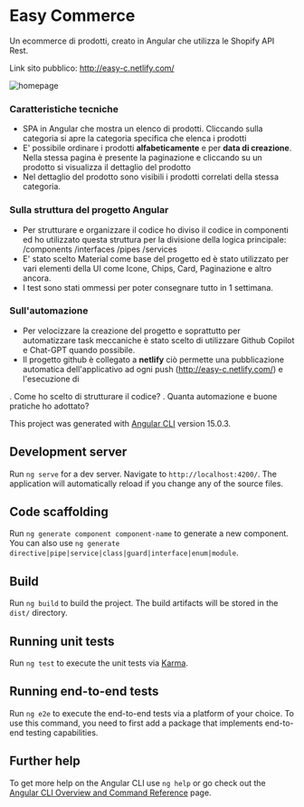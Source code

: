 # Easy Commerce
Un ecommerce di prodotti, creato in Angular che utilizza le Shopify API Rest.

Link sito pubblico: http://easy-c.netlify.com/

![homepage](https://i.ibb.co/wr2wXr1/Easy-Commerce-hp.png)



### Caratteristiche tecniche
* SPA in Angular che mostra un elenco di prodotti. Cliccando sulla categoria si apre la categoria specifica che elenca i prodotti
* E' possibile ordinare i prodotti **alfabeticamente** e per **data di creazione**. Nella stessa pagina è presente la paginazione e cliccando su un prodotto si visualizza il dettaglio del prodotto
* Nel dettaglio del prodotto sono visibili i prodotti correlati della stessa categoria.

### Sulla struttura del progetto Angular
* Per strutturare e organizzare il codice ho diviso il codice in componenti ed ho utilizzato questa struttura per la divisione della logica principale:  /components /interfaces /pipes /services
* E' stato scelto Material come base del progetto ed è stato utilizzato per vari elementi della UI come Icone, Chips, Card, Paginazione e altro ancora.
* I test sono stati ommessi per poter consegnare tutto in 1 settimana.

### Sull'automazione
* Per velocizzare la creazione del progetto e soprattutto per automatizzare task meccaniche è stato scelto di utilizzare Github Copilot e Chat-GPT quando possibile.
* Il progetto github è collegato a **netlify** ciò permette una pubblicazione automatica dell'applicativo ad ogni push (http://easy-c.netlify.com/) e l'esecuzione di 














. Come ho scelto di strutturare il codice?
. Quanta automazione e buone pratiche ho adottato?





This project was generated with [Angular CLI](https://github.com/angular/angular-cli) version 15.0.3.

## Development server

Run `ng serve` for a dev server. Navigate to `http://localhost:4200/`. The application will automatically reload if you change any of the source files.

## Code scaffolding

Run `ng generate component component-name` to generate a new component. You can also use `ng generate directive|pipe|service|class|guard|interface|enum|module`.

## Build

Run `ng build` to build the project. The build artifacts will be stored in the `dist/` directory.

## Running unit tests

Run `ng test` to execute the unit tests via [Karma](https://karma-runner.github.io).

## Running end-to-end tests

Run `ng e2e` to execute the end-to-end tests via a platform of your choice. To use this command, you need to first add a package that implements end-to-end testing capabilities.

## Further help

To get more help on the Angular CLI use `ng help` or go check out the [Angular CLI Overview and Command Reference](https://angular.io/cli) page.
